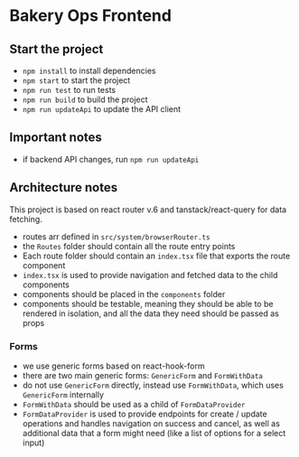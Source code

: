 # Bakery Ops Frontend

## Start the project
- `npm install` to install dependencies
- `npm start` to start the project
- `npm run test` to run tests
- `npm run build` to build the project
- `npm run updateApi` to update the API client

## Important notes
- if backend API changes, run `npm run updateApi`

## Architecture notes

This project is based on react router v.6 and tanstack/react-query for data fetching.

- routes arr defined in `src/system/browserRouter.ts`
- the `Routes` folder should contain all the route entry points
- Each route folder should contain an `index.tsx` file that exports the route component
- `index.tsx` is used to provide navigation and fetched data to the child components
- components should be placed in the `components` folder
- components should be testable, meaning they should be able to be rendered in isolation, and all the data they need should be passed as props

### Forms
- we use generic forms based on react-hook-form
- there are two main generic forms: `GenericForm` and `FormWithData`
- do not use `GenericForm` directly, instead use `FormWithData`, which uses `GenericForm` internally
- `FormWithData` should be used as a child of `FormDataProvider`
- `FormDataProvider` is used to provide endpoints for create / update operations and handles navigation on success and cancel, as well as additional data that a form might need (like a list of options for a select input)
